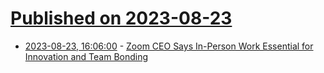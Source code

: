 # [Published on 2023-08-23](index.md)

* [2023-08-23, 16:06:00](https://slashdot.org/story/23/08/23/166259/zoom-ceo-says-in-person-work-essential-for-innovation-and-team-bonding?utm_source=rss1.0mainlinkanon&utm_medium=feed) - [Zoom CEO Says In-Person Work Essential for Innovation and Team Bonding](https://slashdot.org/story/23/08/23/166259/zoom-ceo-says-in-person-work-essential-for-innovation-and-team-bonding?utm_source=rss1.0mainlinkanon&utm_medium=feed)
